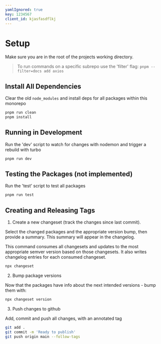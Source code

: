 ```yaml
---
yamlIgnored: true
key: 1234567
client_id: kjasfasdflkj
---
```


# Setup
Make sure you are in the root of the projects working directory.

> To run commands on a specific subrepo use the 'filter' flag:
> `pnpm --filter=docs add axios`



## Install All Dependencies
Clear the old `node_modules` and install deps for all packages within this monorepo

```bash
pnpm run clean
pnpm install
```




## Running in Development
Run the 'dev' script to watch for changes with nodemon and trigger a rebuild with turbo

```bash
pnpm run dev
```

## Testing the Packages (not implemented)
Run the 'test' script to test all packages

```bash
pnpm run test
```



## Creating and Releasing Tags

1. Create a new changeset (track the changes since last commit). 
   
Select the changed packages and the appropriate version bump, then provide a summary. 
This summary will appear in the changelog.

This command consumes all changesets and updates to the most appropriate semver version based on 
those changesets. It also writes changelog entries for each consumed changeset.

```bash
npx changeset
```

2. Bump package versions
   
Now that the packages have info about the next intended versions - bump them with:

```bash
npx changeset version
```

3. Push changes to github

Add, commit and push all changes, with an annotated tag

```bash
git add .
git commit -m 'Ready to publish'
git push origin main --follow-tags
```
